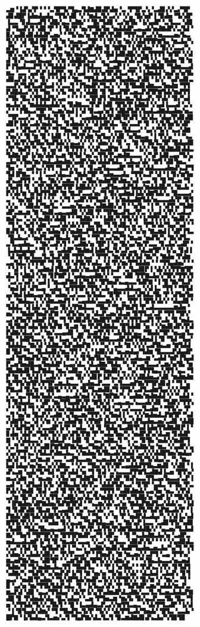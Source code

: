 ▃▆▝▐▟▚▞▛▝▝▝▃▜▛▜▞▜▄▃▜▟▇▟▉▟▛▟▅▝▃▝▛▜▛▃▚▝▃▟▊▞▞▃▞▜▛▟▊▟█▛▐▟▅▟▄▟▄▝▜▜▞▟▊▝▞▝▆▟▃▜▞▃▞▞▝▞▄▝█▞▅▛▐▝▉▟▅▝▜▞▟▛▐▃▃▝▊▟▃▃▟▜▝▟█▞▄▃▚▟▇▞▝▝█▞▜▟▉▝▃▞▆▜▙▝▐▞▄▟▛▝▃▜▃▃▝▟▉▟▝▜▄▟▚▜▝▟█▝▛▝▐▝▉▞▛▝▅▞▛▜▙▜▅▝▅▟▟▟▛▃▄▃▟▞▅▟▇▟▛▞▃▜▟▝▉▞▄▟▊▟▊▟▟▟▛▃▅▞▝▝▜▞▅▞▅▝▛▟▛▞▛▟▉▝▜▜▚▃▛▃▞▞▅▃▃▃▅▞▙▃▜▞▞▝▟▝█▟▐▜▚▞▜▝▆▝▅▃▅▃▞▜▛▝▐▝▛▞▅▝▆▞▞▟▟▜▜▛▇▜▄▝▆▃▙▞▚▟▜▃▝▝▃▝▆▝▉▝▃▜▅▝▝▟▜▞▃▟▛▟▆▝▊▝▇▛▇▝▐▞▛▟▅▞▝▝▉▞▞▃▃▞▚▜▛▞▃▜▞▞▆▃▚▝▅▞▅▝▇▞▅▟▄▜▃▞▞▝█▟▐▟▉▟█▞▄▜▄▜▜▜▜▝▆▜▛▝▞▟▟▝▊▞▚▃▄▞▙▃▄▞▝▞▆▝▟▟█▟▚▃▞▝▄▝▃▟▄▃▛▟▞▃▛▜▝▞▄▝▇▟▅▝█▝▆▛▐▜▄▟▃▃▛▜▝▞▜▟▟▟▝▝▚▛▐▜▟▃▃▝▜▃▅▛▐▝▃▃▚▝▇▟█▟▊▝▜▟▆▃▃▟▆▃▝▃▃▝▄▟▚▛▐▟▟▜▚▝▊▞▄▟▝▝▟▞▅▜▛▟▜▃▞▜▚▝▐▟▆▟▟▝▅▟▚▞▅▜▙▟▉▃▛▟▝▞▄▝▊▞▝▝▟▜▝▝▇▃▝▜▜▟▃▟▄▟▞▜▄▟▅▃▛▟▉▝▐▞▞▝▚▟▚▟▊▃▃▃▛▞▜▟▜▃▟▜▄▟▝▞▃▃▜▝▐▜▅▟▛▞▜▃▚▝▞▝▊▜▙▟▊▟▆▃▃▜▅▟▆▝▜▜▛▟█▟▃▞▚▜▝▜▅▝▝▞▙▝▜▞▚▝▟▟▉▝▉▝█▃▟▜▛▃▅▃▛▟▜▛▇▜▟▞▆▟▜▜▞▜▙▝█▃▚▜▜▟▟▜▞▃▄▝▝▝▝▝▃▜▛▟▜▝▅▟▟▃▆▃▜▟▃▟▚▝▛▟▞▝▉▞▚▟▅▃▙▞▄▝▆▟▟▟▄▟▟▞▄▝▉▟▇▃▃▜▚▛▐▟▊▝█▜▞▛▐▟▇▟▝▞▄▟▐▃▃▟▝▃▚▞▝▝▐▜▙▃▞▜▛▝▚▃▆▞▅▟▐▝▟▝▉▃▄▞▅▜▝▟█▟▜▟▚▜▄▟▃▟▇▟▄▟▅▞▅▃▝▜▛▃▃▞▃▝█▜▟▃▜▝▊▝▄▝▝▃▄▟▆▟▟▞▛▟▉▜▛▟▜▝▟▞▟▃▝▟▄▞▛▟▊▟█▟▊▛▐▟▞▃▟▞▅▟▞▜▃▝▊▟▅▟▞▞▝▟▐▟▛▟▃▝▆▞▃▃▛▝▊▝▝▞▙▜▅▜▞▟▛▃▅▝▝▟▜▃▞▞▜▞▝▜▝▜▅▞▜▝▟▜▚▃▛▝▜▝▃▃▜▟▃▃▞▝▄▞▞▜▞▞▚▃▞▟▇▞▅▞▞▝█▝▆▝█▝▐▟▉▝▐▝▜▞▛▟▆▝▆▜▄▞▞▟▊▝▅▜▅▃▄▝▐▝▛▞▄▝▝▝▚▃▆▝▟▞▛▞▆▜▙▞▙▟▜▟▞▞▄▃▞▞▝▞▝▟▅▞▞▝▉▝▃▝▇▝▛▜▙▜▃▜▛▝█▟▄▟▉▞▛▝▆▟▜▝▚▝▆▝▄▞▟▝▊▜▜▜▚▝▞▟▚▃▟▛▇▝▄▟▃▝▐▞▞▝▇▝▉▟▇▟▊▟▟▃▜▟▇▞▄▛▐▞▆▞▟▟▚▃▆▝▉▜▟▝▅▞▃▜▜▞▛▃▆▟▇▃▃▃▝▞▚▛▐▟▊▃▄▞▜▞▄▃▙▞▚▜▅▞▆▞▅▟▃▟▅▟▆▞▄▟▛▞▆▞▟▟▟▜▟▃▝▃▙▃▞▟▞▝▇▜▝▟▊▜▅▃▝▜▅▝▃▝▄▟▚▃▚▜▜▝▜▃▛▞▄▝▚▝▊▃▅▜▄▃▃▟▛▝▜▝▚▞▟▟▃▃▃▟▅▟▚▃▛▜▜▟▐▛▇▃▝▝▐▝▃▃▞▟▄▃▛▝▇▟▞▜▛▝▚▟▅▃▃▟▄▝▜▜▚▃▛▝▟▝▐▝▊▞▆▜▅▟▚▃▟▜▜▝▃▜▃▝▇▞▞▃▆▃▜▝▃▜▙▞▅▟▆▜▛▟▆▃▚▟▝▃▄▝▊▝█▝▜▃▅▝▜▞▙▟▜▝▊▝▄▜▚▜▙▜▅▜▜▛▐▟█▟▞▞▝▃▟▜▅▃▟▟▜▟▄▞▆▟▟▟█▞▚▝▇▃▙▝▛▞▟▞▆▝▅▜▟▜▜▟▛▝▇▝▇▃▛▃▃▞▅▞▜▝▉▞▄▟▆▟▐▟▞▟▇▜▟▞▄▝█▃▃▃▞▃▝▝▅▞▆▛▐▟▝▝▞▃▝▞▜▝▃▟▛▞▛▜▄▟▚▝▐▞▆▟▄▟▇▜▟▞▅▃▃▃▟▞▛▝▉▜▞▞▄▝▝▟▉▟▞▜▅▜▃▝▃▃▅▞▆▃▅▃▚▟▇▟▉▞▄▜▝▝▅▜▄▝▐▝▚▝▟▜▚▞▜▟▇▟▛▃▆▃▆▝▇▝▅▟▊▃▄▃▄▟▉▝▞▟█▝▛▝▜▛▇▃▟▜▃▞▛▃▝▞▄▟▝▞▛▞▃▟▃▞▆▟▚▃▝▃▚▞▅▟▉▞▟▟█▝▝▝▜▟▇▞▝▝▐▟▉▞▚▜▜▞▟▝▐▞▜▜▚▜▚▝▆▟▊▞▃▝▜▝▄▝▅▜▝▟▆▝▃▃▞▟▞▟▞▞▛▜▃▜▙▝▜▝▊▟█▃▚▞▃▝▛▜▞▟▞▜▄▞▚▟▝▝▉▟▜▝▚▝▉▞▛▃▜▟▅▞▛▞▅▟▇▃▛▜▟▟▇▃▚▟▄▞▝▞▚▞▅▝▇▃▆▟▐▝▟▛▐▜▃▝█▃▙▃▞▝▅▟▜▃▅▜▙▃▙▝▇▜▄▝▝▜▚▞▃▞▆▞▜▝▆▃▅▝▅▟▜▞▚▝▇▞▟▜▃▃▜▃▄▟▅▃▝▝▇▞▃▟▚▜▝▝▃▟▇▞▅▝█▛▐▝▅▝█▞▄▞▆▞▛▃▃▝▊▃▙▞▃▟▛▝▐▃▙▟▄▟▄▞▝▜▝▃▝▃▟▟▛▝▇▟▆▟▐▟▆▜▃▜▞▃▛▃▄▝▟▃▆▜▛▝▐▞▄▝▊▟▐▝▟▝▇▜▄▜▃▃▜▃▜▃▛▟▉▝▜▜▚▃▞▝▛▜▚▝▆▞▛▟▚▜▟▝▇▞▚▝▇▟▅▝▛▟▆▃▄▜▟▃▚▜▜▜▛▝▜▝█▝▟▝▟▜▙▜▚▟▃▝▟▝▛▞▆▞▛▜▟▟▅▝▝▝▜▜▄▟▅▞▝▝▝▝▟▝▐▝▄▝▄▟▆▟▐▜▙▟▚▟▞▞▆▃▙▛▇▜▚▃▛▝▃▜▄▟▉▛▐▝▟▞▞▞▛▛▇▜▛▟▃▜▝▟▇▟▝▞▆▝▊▛▇▛▐▝▄▟▄▃▄▟▇▞▞▝▃▃▝▟▉▝▛▛▇▃▙▞▞▜▛▞▜▜▚▜▝▃▞▃▚▟▚▝▄▟▐▝▆▃▄▛▇▟▐▞▜▟▞▝█▜▅▟▚▃▄▃▃▜▟▛▇▝▐▝█▝▇▞▜▃▛▝▅▟▐▟▝▟▜▃▄▝▃▟▄▝▅▜▜▜▛▞▜▜▞▃▙▝▄▃▃▟▟▃▄▝▞▟▐▃▝▜▜▝▝▜▜▟▄▞▆▟▐▟▅▃▄▞▅▞▚▟▅▞▃▞▃▃▜▞▙▟▃▝▉▜▛▝▐▃▞▟▜▟▃▜▙▝▛▝▟▜▅▜▅▝▃▝▇▟▄▃▚▝▞▟▆▃▅▟▜▝▝▃▄▟▟▞▃▃▆▞▞▝▃▝▛▛▐▝█▜▞▟▞▞▝▟▄▟▉▝▜▟▟▃▝▟▐▟▞▃▜▃▅▝▉▞▞▛▇▟▃▃▝▜▙▞▝▜▄▛▇▟▜▝▛▃▟▃▃▃▃▃▆▟▅▝▅▞▝▝▇▟▅▜▅▟▚▛▇▝▝▟▜▞▅▞▄▝▟▃▛▃▅▞▟▃▆▝▉▜▜▃▞▃▛▝▜▜▝▜▛▞▃▞▟▜▅▜▚▟▅▛▐▜▄▝▜▝▛▟▉▟▜▞▆▟█▜▚▟▛▞▚▜▜▜▃▟▜▝▛▃▙▝█▝▅▟▃▞▙▜▙▟▚▟▄▜▟▞▙▛▇▝▊▃▆▝▆▝▛▟▜▟▇▟▄▝█▜▟▟▊▝▅▝▝▞▆▟▊▟▛▞▛▟▛▟▇▞▟▃▞▃▞▝▆▞▃▃▄▟▊▝▄▞▜▃▆▜▚▜▝▃▙▜▟▞▄▃▝▜▙▟▞▜▛▝▅▃▄▜▃▜▙▝▐▟█▜▃▃▚▝▇▝▐▃▄▝▅▜▚▝▚▜▜▟▇▃▃▟▛▟▟▜▜▟▅▟▐▝▉▝▜▟▝▜▄▞▜▟▟▟▃▝▇▞▟▝▟▟▇▃▜▟▚▟▅▛▇▝▝▝▚▞▝▃▙▝▇▝▞▞▞▃▟▜▙▃▅▝▇▜▟▟█▝█▟▝▜▃▝█▃▙▟▊▞▆▃▜▜▝▃▚▝▐▟▉▞▟▝▅▃▅▟▄▞▜▟▆▝█▃▃▃▛▟▄▟▛▃▟▝▇▜▅▟▜▞▅▞▞▞▚▝▊▃▚▝▊▜▅▜▙▞▆▃▅▟▞▞▃▟▄▃▆▝▃▟▟▝▆▛▐▜▄▟▛▃▅▜▅▟█▃▄▜▅▟▟▛▐▃▄▞▟▃▝▟▃▟▇▞▜▟▄▝▚▝▛▃▄▜▃▃▞▃▆▞▅▜▙▝▆▜▙▟▇▟▊▜▃▛▇▟▄▝▆▃▚▟▉▃▝▞▄▟▞▜▅▟▉▞▃▝▚▞▝▜▜▜▄▃▚▜▜▝▄▃▝▜▛▝▇▝▃▜▞▟▐▝▃▟▞▞▝▃▄▝▉▞▝▟▊▛▐▟▚▃▚▞▞▞▞▟█▟▅▃▞▟▊▝▆▟▆▟▆▜▞▜▜▞▆▜▛▞▛▜▛▃▆▃▙▃▃▝▄▟▅▃▛▃▃▝▃▜▃▃▅▛▇▞▛▜▛▟▊▟▝▝▜▝▄▛▇▃▟▝▉▞▆▝▝▟▉▜▞▝▞▞▚▝█▞▜▃▆▟▉▞▜▝▛▜▞▃▟▜▃▟▆▜▄▞▞▞▞▜▛▞▃▝▄▃▜▜▟▞▙▟▞▃▄▃▄▃▟▞▅▟▝▞▆▝▇▛▇▞▚▝▄▟▆▞▆▟▆▟▟▝▞▝▚▟▟▝▜▝▉▟▄▟▃▝▝▟▛▝▆▞▜▜▄▟▛▞▛▝▇▜▞▟▝▃▄▃▅▃▚▃▃▟▞▟▊▝▜▟▛▞▜▜▚▞▝▝▊▟▝▜▝▞▚▟▞▞▙▞▅▟▟▟▜▟▅▝▚▜▟▝▄▞▃▞▃▃▃▜▃▟▅▝▝▜▜▞▃▝▛▃▜▝▅▞▅▝█▃▛▞▃▟▇▝▄▜▄▃▆▞▜▜▚▝▄▜▅▟▐▝▃▝▞▞▆▟▅▟▃▛▇▜▛▝▚▟▞▟▇▜▚▃▝▟▝▞▆▝▞▃▚▟▅▛▇▝▞▛▇▛▐▟▃▞▝▟▃▞▟▜▄▟▅▃▅▞▃▟▊▝▟▟█▃▚▜▟▜▅▜▝▞▃▃▟▛▐▞▛▝▚▟▃▝▟▝▊▝█▟▄▜▃▟▉▜▚▟▐▟▅▜▜▟▇▟▊▛▐▝▊▟▅▝▟▟▚▞▜▟▞▜▞▞▄▞▟▜▞▛▇▝▛▝▚▟▄▜▅▞▚▝▅▟▛▟▚▞▟▃▆▝▊▟▟▛▇▝▝▞▟▟▃▃▚▝▝▟▟▃▛▝▐▟▊▝▊▝▄▃▚▟▇▃▜▝▚▝▃▝▉▜▙▝▅▟▞▞▆▟▛▜▞▃▜▝▚▞▞▞▚▟▊▛▇▜▟▛▇▞▆▃▞▜▅▟▚▝▄▞▆▃▝▞▅▟▇▞▅▝▆▃▝▞▄▟▛▞▄▞▄▞▛▜▚▃▚▜▟▃▛▟▆▃▙▃▝▞▆▟▅▞▙▜▙▃▟▞▅▟▟▝▃▞▞▞▟▟█▜▅▞▅▟▄▞▟▞▟▝▜▝▄▞▆▃▆▝▃▃▝▃▟▜▃▃▅▞▚▃▅▃▙▞▟▞▅▜▞▜▞▜▞▟▄▞▃▝▚▝▆▃▙▟▐▟▄▞▅▞▆▃▚▞▞▟▇▃▝▝▞▃▝▜▙▞▄▜▚▜▛▃▄▟▟▟▜▜▙▃▆▟▊▝▞▟▉▝▐▟▚▃▆▝▄▟▞▜▞▜▟▝▚▟▚▟▟▝▅▝▜▝▊▟▝▃▚▃▃▃▛▛▇▜▃▟▇▟▐▃▅▝█▜▚▞▅▃▞▟▆▝▚▝▅▃▅▞▝▞▙▞▄▞▜▟▇▜▄▜▝▃▛▟▛▝▉▟▚▃▃▜▜▃▄▞▙▃▃▞▃▛▐▃▟▝▚▝▟▜▄▟▐▞▙▝▟▜▙▃▙▞▟▞▛▃▝▟▟▟▜▟▚▃▞▝▊▜▛▝▄▟▃▝▛▜▙▝▛▃▛▟▞▞▆▟▊▝▉▟▝▃▟▝▉▝▛▞▙▞▃▞▄▝▜▜▜▝▚▟▉▟▆▟▞▃▄▜▅▝▅▃▝▞▛▟▃▞▆▝█▞▚▞▝▞▄▜▜▃▚▟█▞▄▞▟▃▜▞▆▟█▝▞▜▚▞▜▟█▞▅▝▆▛▐▞▝▜▙▜▟▝▐▛▇▟▅▞▟▛▇▟▅▞▙▛▇▜▛▟▝▝▚▃▆▞▟▞▃▞▅▝▇▟▄▛▇▟▜▃▞▟▟▞▃▝▐▟▜▝▊▟▛▟▇▝█▃▆▝▛▃▄▟█▝▚▞▚▃▞▟▞▝▃▝▐▜▚▝▄▟▜▞▜▟▚▛▇▃▟▞▛▝▐▛▇▟▞▟▉▜▟▞▟▟▉▜▞▞▙▝▞▜▄▞▝▜▄▝▞▝▅▝▛▝▅▟▛▟▃▟▄▞▚▝▞▟▐▃▚▟▇▜▜▞▛▞▞▃▝▝▚▟▅▝▊▞▄▃▅▝▜▟▜▟▄▃▆▝▃▝▇▞▄▛▐▃▃▝▃▟▊▜▜▞▚▟▉▞▙▟▊▝▜▟▃▜▙▃▄▃▄▟▝▟▝▝▛▞▛▃▙▜▜▞▛▟▇▜▙▟▟▟█▞▞▝▄▃▅▞▜▃▙▟▇▞▝▜▅▜▝▜▛▜▛▞▅▝█▜▜▛▇▟▛▃▞▜▝▟▛▃▝▝▉▝▚▃▙▟▇▃▙▞▅▝▃▟▛▃▅▟▃▃▟▃▆▛▐▞▜▝▉▝▆▃▟▞▃▃▄▝▞▃▞▝▅▜▃▃▝▟▉▟▚▜▞▝▝▝▝▞▄▟▉▟▃▞▃▞▚▜▟▝▊▝▆▜▙▟▚▛▐▝▚▃▚▝▄▟▇▞▅▟▊▞▙▟▛▜▄▟▅▃▅▃▙▞▚▞▜▝▚▜▞▟▅▞▞▃▙▟▞▟▉▞▃▝▛▞▛▃▃▞▛▝▐▜▅▟▚▝▇▝▆▃▅▞▞▃▛▜▝▃▄▝▛▜▚▞▆▃▅▛▇▞▅▃▝▟▉▜▛▝▝▃▆▜▟▜▄▜▛▜▞▞▞▟▆▞▄▝▝▝▚▜▙▃▙▃▃▞▅▃▅▟▜▟▆▞▜▝▜▞▅▟▆▃▙▃▜▜▝▜▙▟▜▃▝▝▝▛▐▝▅▜▙▞▝▝▛▟▚▃▚▜▚▝▊▜▟▜▚▟▇▞▚▝▜▟▜▞▚▞▅▟▚▛▐▞▜▝▇▝▅▞▅▝▜▞▆▝▞▟▞▝▟▃▙▟▝▃▙▟▚▝▊▜▄▃▞▝▅▟▊▜▚▟▅▞▝▜▞▟▛▜▟▞▅▟▛▃▜▞▞▞▛▜▛▞▞▝▉▞▆▝▞▝▆▞▃▝▜▝▉▝▃▞▅▝▆▞▜▜▙▜▟▟▚▟▃▝▊▝▐▞▙▃▞▟▚▝▛▝▜▟▜▟▛▃▆▞▚▟▟▞▆▃▛▃▆▃▛▟▝▟▉▝▄▃▞▜▜▟▄▞▝▟▞▛▐▞▄▜▚▟▆▟▛▟▃▟▇▞▃▃▜▃▜▃▅▃▙▟▄▛▇▟█▝▊▝▛▟▅▟▞▟▄▝█▃▚▟▄▞▝▃▅▝▛▜▅▃▆▝▆▞▙▝▉▞▄▃▛▃▃▜▙▝█▃▝▜▅▝▞▜▜▟▞▜▞▞▃▜▙▜▝▝█▝▐▃▄▟▄▃▛▃▞▞▆▜▜▃▄▃▝▝▟▞▛▜▃▟▛▝▐▞▟▝▐▝▉▜▄▟▞▟▆▞▝▜▝▜▙▟▜▃▜▞▛▝▜▞▞▝▟▞▛▜▃▟▞▜▅▟▞▝█▜▃▝▃▃▙▝█▛▇▝▐▞▙▟▄▃▜▃▅▞▃▜▝▜▄▛▇▞▟▃▜▃▜▝▉▃▆▟▇▟▊▟▚▃▙▞▚▜▉▜▉
